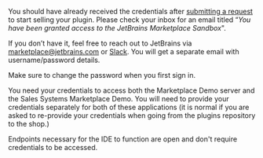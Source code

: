 [//]: # (title: Obtain the credentials to access the Marketplace Demo instance)

You should have already received the credentials after [submitting a request](submit-a-request-to-sell-plugins-at-the-marketplace.md) to start selling your plugin. Please check your inbox for an email titled “*You have been granted access to the JetBrains Marketplace Sandbox*".

If you don’t have it, feel free to reach out to JetBrains via [marketplace@jetbrains.com](mailto:marketplace@jetbrains.com) or [Slack](https://plugins.jetbrains.com/slack). You will get a separate email with username/password details.

<warning>
    <p>Make sure to change the password when you first sign in.</p>
</warning>

You need your credentials to access both the Marketplace Demo server and the Sales Systems Marketplace Demo. You will need to provide your credentials separately for both of these applications (it is normal if you are asked to re-provide your credentials when going from the plugins repository to the shop.)

<tip>
<p>Endpoints necessary for the IDE to function are open and don't require credentials to be accessed.</p>
</tip>
